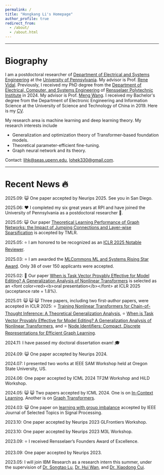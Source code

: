 ```yaml
---
permalink: /
title: "Hongkang Li's Homepage"
author_profile: true
redirect_from: 
  - /about/
  - /about.html
---
```


------

# Biography

I am a postdoctoral researcher of [Department of Electrical and Systems Engineering]([https://ideas.seas.upenn.edu/](https://www.ese.upenn.edu/)) at the [University of Pennsylvania](https://www.upenn.edu/). My advisor is Prof. [Rene Vidal](https://www.grasp.upenn.edu/people/rene-vidal/). Previously, I received my PhD degree from the [Department of Electrical, Computer, and Systems Engineering](https://ecse.rpi.edu/about) of [Rensselaer Polytechnic Institute](https://www.rpi.edu/) in 2024. My advisor is Prof. [Meng Wang](https://sites.ecse.rpi.edu/~wang/). I received my Bachelor's degree from the Department of Electronic Engineering and Information Science at the University of Science and Technology of China in 2019. Here is my [CV](../lihongkang.github.io/assets/CV.pdf).

My research area is machine learning and deep learning theory. My research interests include
+ Generalization and optimization theory of Transformer-based foundation models.
+ Theoretical parameter-efficient fine-tuning.
+ Graph neural network and its theory.

Contact: lihk@seas.upenn.edu, lohek330@gmail.com.


------
# Recent News 🔥

2025.09: 😺 One paper accepted by Neurips 2025. See you in San Diego.

2025.06: ❤️ I completed my six great years at RPI and have joined the University of Pennsylvania as a postdoctoral researcher 🚀. 

2025.05: 😺 Our paper [Theoretical Learning Performance of Graph Networks: the Impact of Jumping Connections and Layer-wise Sparsification](https://openreview.net/forum?id=Q9AkJpfJks&referrer=%5BAuthor%20Console%5D(%2Fgroup%3Fid%3DTMLR%2FAuthors%23your-submissions)) is accepted by TMLR. 

2025.05: ⭐ I am honored to be recognized as an [ICLR 2025 Notable Reviewer](https://iclr.cc/Conferences/2025/Reviewers).

2025.03: ⭐ I am awarded the [MLCommons ML and Systems Rising Star Award](https://mlcommons.org/about-us/programs/). Only 38 of over 150 applicants were accepted.

2025.02: 🚀 Our paper [When is Task Vector Provably Effective for Model Editing? A Generalization Analysis of Nonlinear Transformers](https://openreview.net/forum?id=vRvVVb0NAz&referrer=%5BAuthor%20Console%5D(%2Fgroup%3Fid%3DICLR.cc%2F2025%2FConference%2FAuthors%23your-submissions)) is selected as an <font color=red><b>oral presentation</b></font> at ICLR 2025 (acceptance rate = 1.8%). 

2025.01: 😺 😺 😺 Three papers, including two first-author papers, were accepted in ICLR 2025: ⭐ [Training Nonlinear Transformers for Chain-of-Thought Inference: A Theoretical Generalization Analysis](https://openreview.net/forum?id=n7n8McETXw&referrer=%5BAuthor%20Console%5D(%2Fgroup%3Fid%3DICLR.cc%2F2025%2FConference%2FAuthors%23your-submissions)), ⭐ [When is Task Vector Provably Effective for Model Editing? A Generalization Analysis of Nonlinear Transformers](https://openreview.net/forum?id=vRvVVb0NAz&referrer=%5BAuthor%20Console%5D(%2Fgroup%3Fid%3DICLR.cc%2F2025%2FConference%2FAuthors%23your-submissions)), and ⭐ [Node Identifiers: Compact, Discrete Representations for Efficient Graph Learning](https://openreview.net/forum?id=t9lS1lX9FQ&referrer=%5BAuthor%20Console%5D(%2Fgroup%3Fid%3DICLR.cc%2F2025%2FConference%2FAuthors%23your-submissions)).

2024.11: I have passed my doctoral dissertation exam! 🎓

2024.09: 😺 One paper accepted by Neurips 2024.

2024.07: I presented two works at IEEE SAM Workshop held at Oregon State University, US. 

2024.06: One paper accepted by ICML 2024 TF2M Workshop and HiLD Workshop.

2024.05: 😺 😺 Two papers accepted by ICML 2024. One is on [In-Context Learning](https://arxiv.org/pdf/2402.15607). Another is on [Graph Transformers](https://arxiv.org/pdf/2406.01977).

2024.03: 😺 One paper on [learning with group imbalance](https://arxiv.org/pdf/2403.07310) accepted by IEEE Journal of Selected Topics in Signal Processing.

2023.10: One paper accepted by Neurips 2023 GLFrontiers Workshop.

2023.10: One paper accepted by Neurips 2023 M3L Workshop.

2023.09: ⭐ I received Rensselaer’s Founders Award of Excellence.

2023.09: One paper accepted by Neurips 2023.

2023.05: I will join IBM Research as a research intern this summer, under the supervision of [Dr. Songtao Lu](https://songtaogithub.github.io/), [Dr. Hui Wan](https://sites.google.com/view/hui-wan), and [Dr. Xiaodong Cui](https://research.ibm.com/people/xiaodong-cui). 




